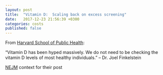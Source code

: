 ```yaml
---
layout: post
title:  "Vitamin D:  Scaling back on excess screening"
date:   2017-12-23 21:56:39 +0300
categories: costs
published: false
---
```

From [Harvard School of Public Health][source]:

“Vitamin D has been hyped massively. We do not need to be checking the vitamin D levels of most healthy individuals.” – Dr. Joel Finkelstein

[NEJM][nejm] context for their post

[source]: https://www.health.harvard.edu/blog/vitamin-d-whats-right-level-2016121910893
[nejm]: http://www.nejm.org/doi/pdf/10.1056/NEJMp1608005
